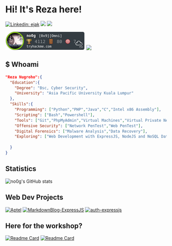 # Hi! It's Reza here!
[![Linkedin: ejak](https://img.shields.io/badge/-Linkedin-blue?style=flat-square&logo=Linkedin&logoColor=white&link=https://www.linkedin.com/in/jmp2rsp/)](https://www.linkedin.com/in/jmp2rsp/)
[![](https://img.shields.io/badge/web-no0g.github.io-blue)](https://no0g.github.io)
![](https://img.shields.io/badge/Status-Looking%20for%20Cyber%20Security%20Role-green)
<!--
**no0g/no0g** is a ✨ _special_ ✨ repository because its `README.md` (this file) appears on your GitHub profile.

Here are some ideas to get you started:

- 🔭 I’m currently working on ...
- 🌱 I’m currently learning ...
- 👯 I’m looking to collaborate on ...
- 🤔 I’m looking for help with ...
- 💬 Ask me about ...
- 📫 How to reach me: ...
- 😄 Pronouns: ...
- ⚡ Fun fact: ...
-->

![](./no0g.png)
![](http://www.hackthebox.eu/badge/image/162586)


## $ Whoami
```json
"Reza Nugroho":{
  "Education":{
    "Degree": "Bsc, Cyber Security",
    "University": "Asia Pacific University Kuala Lumpur"
  },
  "Skills":{
    "Programming": ["Python","PHP","Java","C","Intel x86 Assembly"],
    "Scripting": ["Bash","Powershell"],
    "Tools": ["Git","PhpMyAdmin","Virtual Machines","Virtual Private Network"],
    "Offensive Security": ["Network PenTest","Web PenTest"],
    "Digital Forensics": ["Malware Analysis","Data Recovery"],
    "Exploring": ["Web Development with ExpressJS, NodeJS and NoSQL Database"]

  }
}
```
## Statistics
![no0g's GitHub stats](https://github-readme-stats.vercel.app/api?username=no0g&count_private=true&theme=dracula)

## Web Dev Projects
[![Aptel](https://github-readme-stats.vercel.app/api/pin/?username=no0g&repo=APtel)](https://github.com/no0g/APtel)
[![MarkdownBlog-ExpressJS](https://github-readme-stats.vercel.app/api/pin/?username=no0g&repo=MarkdownBlog-ExpressJS)](https://github.com/no0g/MarkdownBlog-ExpressJS)
[![auth-expressjs](https://github-readme-stats.vercel.app/api/pin/?username=no0g&repo=auth-expressjs)](https://github.com/no0g/auth-expressjs)



## Here for the workshop?
[![Readme Card](https://github-readme-stats.vercel.app/api/pin/?username=no0g&repo=webdev-rubick-workshop)](https://github.com/no0g/webdev-rubick-workshop)
[![Readme Card](https://github-readme-stats.vercel.app/api/pin/?username=no0g&repo=PHP-BasicCRUD)](https://github.com/no0g/PHP-BasicCRUD)

